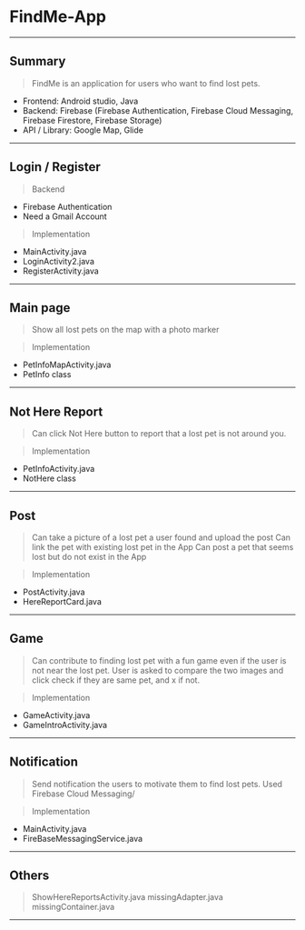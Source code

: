 # FindMe-App

--------------------------------------------

## Summary
> FindMe is an application for users who want to find lost pets.
+ Frontend: Android studio, Java
+ Backend: Firebase (Firebase Authentication, Firebase Cloud Messaging, Firebase Firestore, Firebase Storage)
+ API / Library: Google Map, Glide

--------------------------------------------

## Login / Register

> Backend
  + Firebase Authentication
  + Need a Gmail Account

> Implementation
  + MainActivity.java
  + LoginActivity2.java
  + RegisterActivity.java

--------------------------------------------

## Main page

> Show all lost pets on the map with a photo marker

> Implementation
  + PetInfoMapActivity.java
  + PetInfo class

--------------------------------------------

## Not Here Report

> Can click Not Here button to report that a lost pet is not around you.

> Implementation
  + PetInfoActivity.java
  + NotHere class

--------------------------------------------

## Post

> Can take a picture of a lost pet a user found and upload the post
> Can link the pet with existing lost pet in the App
> Can post a pet that seems lost but do not exist in the App

> Implementation
  + PostActivity.java
  + HereReportCard.java

--------------------------------------------

## Game

> Can contribute to finding lost pet with a fun game even if the user is not near the lost pet.
> User is asked to compare the two images and click check if they are same pet, and x if not.

> Implementation
  + GameActivity.java
  + GameIntroActivity.java

--------------------------------------------

## Notification

> Send notification the users to motivate them to find lost pets.
> Used Firebase Cloud Messaging/

> Implementation
  + MainActivity.java
  + FireBaseMessagingService.java


--------------------------------------------

## Others

> ShowHereReportsActivity.java
> missingAdapter.java
> missingContainer.java

--------------------------------------------
